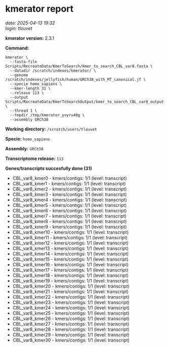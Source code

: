 # kmerator report
*date: 2025-04-13 19:32*  
*login: tlouvet*

**kmerator version:** 2.3.1

**Command:**

```
kmerator \
  --fasta-file Scripts/RecreateData/KmerToSearch/kmer_to_search_CBL_var8.fasta \
  --datadir /scratch/indexes/kmerator/ \
  --genome /scratch/indexes/jellyfish/human/GRCh38_with_MT_canonical.jf \
  --specie homo_sapiens \
  --kmer-length 31 \
  --release 113 \
  --output Scripts/RecreateData/KmerToSearchOutput/kmer_to_search_CBL_var8_output \
  --thread 1 \
  --tmpdir /tmp/kmerator_yvyru40g \
  --assembly GRCh38
```

**Working directory:** `/scratch/users/tlouvet`

**Specie:** `homo_sapiens`

**Assembly:** `GRCh38`

**Transcriptome release:** `113`

**Genes/transcripts succesfully done (31)**

- CBL_var8_kmer0 - kmers/contigs: 1/1 (level: transcript)
- CBL_var8_kmer1 - kmers/contigs: 1/1 (level: transcript)
- CBL_var8_kmer2 - kmers/contigs: 1/1 (level: transcript)
- CBL_var8_kmer3 - kmers/contigs: 1/1 (level: transcript)
- CBL_var8_kmer4 - kmers/contigs: 1/1 (level: transcript)
- CBL_var8_kmer5 - kmers/contigs: 1/1 (level: transcript)
- CBL_var8_kmer6 - kmers/contigs: 1/1 (level: transcript)
- CBL_var8_kmer7 - kmers/contigs: 1/1 (level: transcript)
- CBL_var8_kmer8 - kmers/contigs: 1/1 (level: transcript)
- CBL_var8_kmer9 - kmers/contigs: 1/1 (level: transcript)
- CBL_var8_kmer10 - kmers/contigs: 1/1 (level: transcript)
- CBL_var8_kmer11 - kmers/contigs: 1/1 (level: transcript)
- CBL_var8_kmer12 - kmers/contigs: 1/1 (level: transcript)
- CBL_var8_kmer13 - kmers/contigs: 1/1 (level: transcript)
- CBL_var8_kmer14 - kmers/contigs: 1/1 (level: transcript)
- CBL_var8_kmer15 - kmers/contigs: 1/1 (level: transcript)
- CBL_var8_kmer16 - kmers/contigs: 1/1 (level: transcript)
- CBL_var8_kmer17 - kmers/contigs: 1/1 (level: transcript)
- CBL_var8_kmer18 - kmers/contigs: 1/1 (level: transcript)
- CBL_var8_kmer19 - kmers/contigs: 1/1 (level: transcript)
- CBL_var8_kmer20 - kmers/contigs: 1/1 (level: transcript)
- CBL_var8_kmer21 - kmers/contigs: 1/1 (level: transcript)
- CBL_var8_kmer22 - kmers/contigs: 1/1 (level: transcript)
- CBL_var8_kmer23 - kmers/contigs: 1/1 (level: transcript)
- CBL_var8_kmer24 - kmers/contigs: 1/1 (level: transcript)
- CBL_var8_kmer25 - kmers/contigs: 1/1 (level: transcript)
- CBL_var8_kmer26 - kmers/contigs: 1/1 (level: transcript)
- CBL_var8_kmer27 - kmers/contigs: 1/1 (level: transcript)
- CBL_var8_kmer28 - kmers/contigs: 1/1 (level: transcript)
- CBL_var8_kmer29 - kmers/contigs: 1/1 (level: transcript)
- CBL_var8_kmer30 - kmers/contigs: 1/1 (level: transcript)
